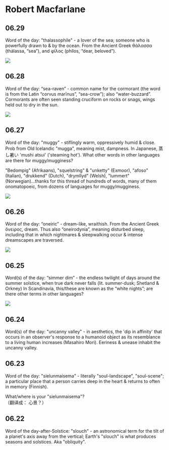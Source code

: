 
# Robert Macfarlane




## 06.29

Word of the day: "thalassophile" - a lover of the sea; someone who is powerfully drawn to & by the ocean. 
From the Ancient Greek θάλασσα (thálassa, “sea”), and φίλος (phílos, “dear, beloved”).

![](http://7xoc51.com1.z0.glb.clouddn.com/180629Dg1k9A8X0AALP9p.jpg)





## 06.28


Word of the day: “sea-raven” - common name for the cormorant (the word is from the Latin “corvus marīnus”, “sea-crow”); also “water-buzzard”. Cormorants are often seen standing cruciform on rocks or snags, wings held out to dry in the sun.

![](http://7xoc51.com1.z0.glb.clouddn.com/DgwbX1JUEAALI_T.jpg)





## 06.27

Word of the day: "muggy" - stiflingly warm, oppressively humid & close. Prob from Old Icelandic "mugga", meaning mist, dampness. 
In Japanese, 蒸し暑い 'mushi atsui' ('steaming hot'). 
What other words in other languages are there for muggy/mugginess?

"Bedompig" (Afrikaans), "squelstring" & "unketty" (Exmoor), "afoso" (Italian), "drukkend" (Dutch), "drymllyd" (Welsh), "lummert" (Norwegian)...thanks for this thread of hundreds of words, many of them onomatopoeic, from dozens of languages for muggy/mugginess.

![](http://7xoc51.com1.z0.glb.clouddn.com/DgrRw5HX4AAdpXu.jpg)




## 06.26

Word of the day: “oneiric” - dream-like, wraithish. From the Ancient Greek ὄνειρος, dream. 
Thus also “oneirodynia”, meaning disturbed sleep, including that in which nightmares & sleepwalking occur & intense dreamscapes are traversed.

![](http://7xoc51.com1.z0.glb.clouddn.com/DgmIMeuVAAAheJS.jpg)


## 06.25

Word(s) of the day: “simmer dim” - the endless twilight of days around the summer solstice, when true dark never falls (lit. summer-dusk; Shetland & Orkney)
In Scandinavia, this/these are known as the “white nights”; are there other terms in other languages?

![](http://7xoc51.com1.z0.glb.clouddn.com/Dgg-j0wWsAU8BRG.jpg)




## 06.24

Word(s) of the day: "uncanny valley" - in aesthetics, the 'dip in affinity' that occurs in an observer's response to a humanoid object as its resemblance to a living human increases (Masahiro Mori). Eeriness & unease inhabit the uncanny valley. 






## 06.23



Word of the day: "sielunmaisema" - literally "soul-landscape", "soul-scene"; a particular place that a person carries deep in the heart & returns to often in memory (Finnish). 

What/where is your "sielunmaisema"?  
（翻译成： 心景？）





## 06.22

Word of the day-after-Solstice: "slouch" - an astronomical term for the tilt of a planet's axis away from the vertical; Earth's "slouch" is what produces seasons and solstices. Aka "obliquity".



